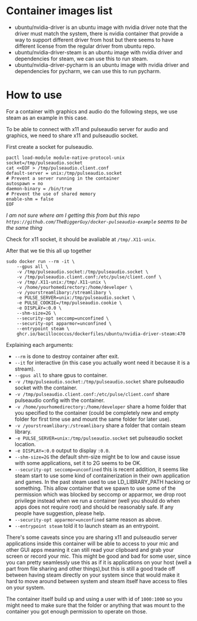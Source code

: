 # Container images list

 - ubuntu/nvidia-driver is an ubuntu image with nvidia driver note that the driver must match the system, there is nvidia container that provide a way to support different driver from host but there seems to have different license from the regular driver from ubuntu repo.
 - ubuntu/nvidia-driver-steam is an ubuntu image with nvidia driver and dependencies for steam, we can use this to run steam.
 - ubuntu/nvidia-driver-pycharm is an ubuntu image with nvidia driver and dependencies for pycharm, we can use this to run pycharm.

# How to use

For a container with graphics and audio do the following steps, we use steam as an example in this case.

To be able to connect with x11 and pulseaudio server for audio and graphics, we need to share x11 and pulseaudio socket.

First create a socket for pulseaudio.

```
pactl load-module module-native-protocol-unix socket=/tmp/pulseaudio.socket
cat <<EOF > /tmp/pulseaudio.client.conf
default-server = unix:/tmp/pulseaudio.socket
# Prevent a server running in the container
autospawn = no
daemon-binary = /bin/true
# Prevent the use of shared memory
enable-shm = false
EOF
```

*I am not sure where am I getting this from but this repo `https://github.com/TheBiggerGuy/docker-pulseaudio-example` seems to be the same thing*

Check for x11 socket, it should be avaliable at `/tmp/.X11-unix`.

After that we tie this all up together

```
sudo docker run --rm -it \
    --gpus all \
    -v /tmp/pulseaudio.socket:/tmp/pulseaudio.socket \
    -v /tmp/pulseaudio.client.conf:/etc/pulse/client.conf \
    -v /tmp/.X11-unix:/tmp/.X11-unix \
    -v /home/yourhomedirectory:/home/developer \
    -v /yourstreamlibary:/streamlibary \
    -e PULSE_SERVER=unix:/tmp/pulseaudio.socket \
    -e PULSE_COOKIE=/tmp/pulseaudio.cookie \
    -e DISPLAY=:0.0 \
    --shm-size=2G \
    --security-opt seccomp=unconfined \
    --security-opt apparmor=unconfined \
    --entrypoint steam \
    ghcr.io/bacillococcus/dockerfiles/ubuntu/nvidia-driver-steam:470
```

Explaining each arguments:

 - `--rm` is done to destroy container after exit.
 - `--it` for interactive (in this case you actually wont need it because it is a stream).
 - `--gpus all` to share gpus to container.
 - `-v /tmp/pulseaudio.socket:/tmp/pulseaudio.socket` share pulseaudio socket with the container.
 - `-v /tmp/pulseaudio.client.conf:/etc/pulse/client.conf` share pulseaudio config with the container.
 - `-v /home/yourhomedirectory:/home/developer` share a home folder that you specified to the container (could be completely new and empty folder for first time use and mount the same folder for later use).
 - `-v /yourstreamlibary:/streamlibary` share a folder that contain steam library.
 - `-e PULSE_SERVER=unix:/tmp/pulseaudio.socket` set pulseaudio socket location.
 - `-e DISPLAY=:0.0` output to display `:0.0`.
 - `--shm-size=2G` the default shm-size might be to low and cause issue with some applications, set it to 2G seems to be OK.
 - `--security-opt seccomp=unconfined` this is recent addition, it seems like steam start to use some kind of containerization in their own application and games. In the past steam used to use LD_LIBRARY_PATH hacking or something. This allow container that we spawn to use some of the permission which was blocked by seccomp or apparmor, we drop root privilege instead when we run a container (well you should do when apps does not require root) and should be reasonably safe. If any people have suggestion, please help.
 - `--security-opt apparmor=unconfined` same reason as above.
 - `--entrypoint steam` told it to launch steam as an entrypoint.

There's some caveats since you are sharing x11 and pulseaudio server applications inside this container will be able to access to your mic and other GUI apps meaning it can still read your clipboard and grab your screen or record your mic. This might be good and bad for some user, since you can pretty seamlessly use this as if it is applications on your host (well a part from file sharing and other things),but this is still a good trade off between having steam directly on your system since that would make it hard to move around between system and steam itself have access to files on your system.

The container itself build up and using a user with id of `1000:1000` so you might need to make sure that the folder or anything that was mount to the container you got enough permission to operate on those.
